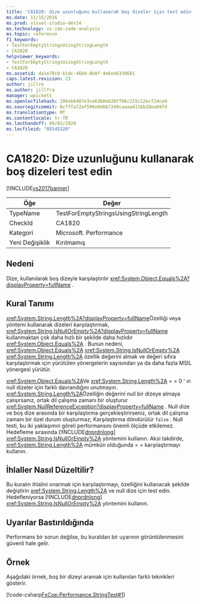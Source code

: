 ```yaml
---
title: 'CA1820: dize uzunluğunu kullanarak boş dizeler için test edin | Microsoft Docs'
ms.date: 11/15/2016
ms.prod: visual-studio-dev14
ms.technology: vs-ide-code-analysis
ms.topic: reference
f1_keywords:
- TestForEmptyStringsUsingStringLength
- CA1820
helpviewer_keywords:
- TestForEmptyStringsUsingStringLength
- CA1820
ms.assetid: da1e70c8-b1dc-46b9-8b8f-4e6e48339681
caps.latest.revision: 23
author: jillre
ms.author: jillfra
manager: wpickett
ms.openlocfilehash: 296eb6407e3ce63b0eb28ff86c215c12ec724ce9
ms.sourcegitcommit: 6cfffa72af599a9d667249caaaa411bb28ea69fd
ms.translationtype: MT
ms.contentlocale: tr-TR
ms.lasthandoff: 09/02/2020
ms.locfileid: "85545320"
---
```

# <a name="ca1820-test-for-empty-strings-using-string-length"></a>CA1820: Dize uzunluğunu kullanarak boş dizeleri test edin
[!INCLUDE[vs2017banner](../includes/vs2017banner.md)]

|Öğe|Değer|
|-|-|
|TypeName|TestForEmptyStringsUsingStringLength|
|CheckId|CA1820|
|Kategori|Microsoft. Performance|
|Yeni Değişiklik|Kırılmamış|

## <a name="cause"></a>Nedeni
 Dize, kullanılarak boş dizeyle karşılaştırılır <xref:System.Object.Equals%2A?displayProperty=fullName> .

## <a name="rule-description"></a>Kural Tanımı
 <xref:System.String.Length%2A?displayProperty=fullName>Özelliği veya yöntemi kullanarak dizeleri karşılaştırmak, <xref:System.String.IsNullOrEmpty%2A?displayProperty=fullName> kullanmaktan çok daha hızlı bir şekilde daha hızlıdır <xref:System.Object.Equals%2A> . Bunun nedeni, <xref:System.Object.Equals%2A> <xref:System.String.IsNullOrEmpty%2A> <xref:System.String.Length%2A> özellik değerini almak ve değeri sıfıra karşılaştırmak için yürütülen yönergelerin sayısından ya da daha fazla MSIL yönergesi yürütür.

 <xref:System.Object.Equals%2A>Ve <xref:System.String.Length%2A> = = 0 ' ın null dizeler için farklı davrandığını unutmayın. <xref:System.String.Length%2A>Özelliğin değerini null bir dizeye almaya çalışırsanız, ortak dil çalışma zamanı bir oluşturur <xref:System.NullReferenceException?displayProperty=fullName> . Null dize ve boş dize arasında bir karşılaştırma gerçekleştirirseniz, ortak dil çalışma zamanı bir özel durum oluşturmaz; Karşılaştırma döndürülür `false` . Null testi, bu iki yaklaşımın göreli performansını önemli ölçüde etkilemez. Hedefleme sırasında [!INCLUDE[dnprdnlong](../includes/dnprdnlong-md.md)] <xref:System.String.IsNullOrEmpty%2A> yöntemini kullanın. Aksi takdirde, <xref:System.String.Length%2A> mümkün olduğunda = = karşılaştırmayı kullanın.

## <a name="how-to-fix-violations"></a>İhlaller Nasıl Düzeltilir?
 Bu kuralın ihlalini onarmak için karşılaştırmayı, özelliğini kullanacak şekilde değiştirin <xref:System.String.Length%2A> ve null dize için test edin. Hedefleniyorsa [!INCLUDE[dnprdnlong](../includes/dnprdnlong-md.md)] <xref:System.String.IsNullOrEmpty%2A> yöntemini kullanın.

## <a name="when-to-suppress-warnings"></a>Uyarılar Bastırıldığında
 Performans bir sorun değilse, bu kuraldan bir uyarının görüntülenmesini güvenli hale gelir.

## <a name="example"></a>Örnek
 Aşağıdaki örnek, boş bir dizeyi aramak için kullanılan farklı teknikleri gösterir.

 [!code-csharp[FxCop.Performance.StringTest#1](../snippets/csharp/VS_Snippets_CodeAnalysis/FxCop.Performance.StringTest/cs/FxCop.Performance.StringTest.cs#1)]
